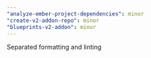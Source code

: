 ```yaml
---
"analyze-ember-project-dependencies": minor
"create-v2-addon-repo": minor
"blueprints-v2-addon": minor
---
```


Separated formatting and linting
